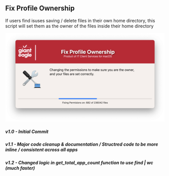 ## Fix Profile Ownership

If users find isuses saving / delete files in their own home directory, this script will set them as the owner of the files inside their home directory

![](/FixProfileOwner/FixProfileOwner.png)

##### _v1.0 - Initial Commit_
##### _v1.1 - Major code cleanup & documentation / Structred code to be more inline / consistent across all apps_
##### _v1.2 - Changed logic in get_total_app_count function to use find | wc (much faster)_
